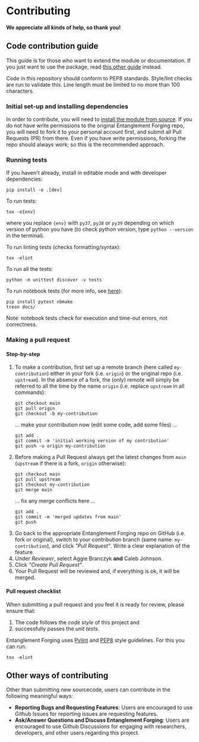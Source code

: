 # Contributing
__We appreciate all kinds of help, so thank you!__


## Code contribution guide
This guide is for those who want to extend the module or documentation. If you just want to use the package, read [this other guide](./docs/2-reference_guide/reference_guide.md) instead.

Code in this repository should conform to PEP8 standards. Style/lint checks are run to validate this. Line length must be limited to no more than 100 characters.

### Initial set-up and installing dependencies
In order to contribute, you will need to [install the module from source](./docs/2-reference_guide/reference_guide.md#installation-from-source). If you do not have write permissions to the original Entanglement Forging repo, you will need to fork it to your personal account first, and submit all Pull Requests (PR) from there. Even if you have write permissions, forking the repo should always work; so this is the recommended approach.

### Running tests
If you haven't already, install in editable mode and with developer dependencies:
```
pip install -e .[dev]
```

To run tests:
```
tox -e{env}
```
where you replace `{env}` with `py37`, `py38` or `py39` depending on which version of python you have (to check python version, type `python --version` in the terminal).

To run linting tests (checks formatting/syntax):
```
tox -elint
```

To run all the tests:
```
python -m unittest discover -v tests
```

To run notebook tests (for more info, see [here](https://github.com/ReviewNB/treon)):
```
pip install pytest nbmake
treon docs/
```
Note: notebook tests check for execution and time-out errors, not correctness.

### Making a pull request

#### Step-by-step
1. To make a contribution, first set up a remote branch (here called `my-contribution`) either in your fork (i.e. `origin`) or the original repo (i.e. `upstream`). In the absence of a fork, the (only) remote will simply be referred to all the time by the name `origin` (i.e. replace `upstream` in all commands):
   ```
   git checkout main
   git pull origin
   git checkout -b my-contribution
   ```
   ... make your contribution now (edit some code, add some files) ...
   ```
   git add .
   git commit -m 'initial working version of my contribution'
   git push -u origin my-contribution
   ```
2. Before making a Pull Request always get the latest changes from `main` (`upstream` if there is a fork, `origin` otherwise):
   ```
   git checkout main
   git pull upstream
   git checkout my-contribution
   git merge main
   ```
   ... fix any merge conflicts here ...
   ```
   git add .
   git commit -m 'merged updates from main'
   git push
   ```
3. Go back to the appropriate Entanglement Forging repo on GitHub (i.e. fork or original), switch to your contribution branch (same name: `my-contribution`), and click _"Pull Request"_. Write a clear explanation of the feature.
4. Under _Reviewer_, select Aggie Branczyk __and__ Caleb Johnson.
5. Click _"Create Pull Request"_.
6. Your Pull Request will be reviewed and, if everything is ok, it will be merged.

#### Pull request checklist
When submitting a pull request and you feel it is ready for review, please ensure that:
1. The code follows the _code style_ of this project and
2. successfully passes the _unit tests_.

Entanglement Forging uses [Pylint](https://www.pylint.org) and [PEP8](https://www.python.org/dev/peps/pep-0008) style guidelines. For this you can run:
   ```
   tox -elint
   ```


## Other ways of contributing
Other than submitting new sourcecode, users can contribute in the following meaningful ways:
 - __Reporting Bugs and Requesting Features__: Users are encouraged to use Github Issues for reporting issues are requesting features.
 - __Ask/Answer Questions and Discuss Entanglement Forging__: Users are encouraged to use Github Discussions for engaging with researchers, developers, and other users regarding this project.
